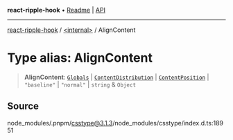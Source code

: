 **react-ripple-hook** • [Readme](../../README.md) \| [API](../../globals.md)

***

[react-ripple-hook](../../README.md) / [\<internal\>](../README.md) / AlignContent

# Type alias: AlignContent

> **AlignContent**: [`Globals`](Globals.md) \| [`ContentDistribution`](ContentDistribution.md) \| [`ContentPosition`](ContentPosition.md) \| `"baseline"` \| `"normal"` \| `string` & `Object`

## Source

node\_modules/.pnpm/csstype@3.1.3/node\_modules/csstype/index.d.ts:18951
